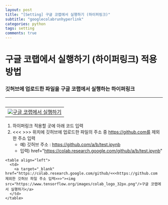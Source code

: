 ```yaml
---
layout: post
title: "[Setting] 구글 코랩에서 실행하기 (하이퍼링크)"
subtitle: "googlecolabrunhyperlink"
categories: python
tags: setting
comments: true
---
```


# 구글 코랩에서 실행하기 (하이퍼링크) 적용 방법
### 깃허브에 업로드한 파일을 구글 코랩에서 실행하는 하이퍼링크

* * *

<table align="left">
  <td>
    <a target="_blank" href="https://colab.research.google.com/github/JeongJaeyoung0/function/blob/e30e4e0c90d99cab874fe8a5b280762e1f6ae3f0/%EA%B5%AC%EA%B8%80%20%EC%BD%94%EB%9E%A9%EC%97%90%EC%84%9C%20%EC%8B%A4%ED%96%89%ED%95%98%EA%B8%B0%20(%ED%95%98%EC%9D%B4%ED%8D%BC%EB%A7%81%ED%81%AC).ipynb"><img src="https://www.tensorflow.org/images/colab_logo_32px.png"/>구글 코랩에서 실행하기</a>
  </td>
</table>

<br>
<br>
<br>

1. 하이퍼링크 적용할 곳에 아래 코드 입력
2. &lt;&lt;&lt; &gt;&gt;&gt; 위치에 깃허브에 업로드한 파일의 주소 중 https://github.com를 제외한 주소 입력
    * 예) 깃허브 주소 : https://github.com/a/b/test.ipynb
    * 입력) href="https://colab.research.google.com/github/a/b/test.ipynb"

```
<table align="left">
  <td>
    <a target="_blank" href="https://colab.research.google.com/github/<<<https://github.com 제외한 깃허브 파일 주소 입력>>>"><img src="https://www.tensorflow.org/images/colab_logo_32px.png"/>구글 코랩에서 실행하기</a>
  </td>
</table>
```